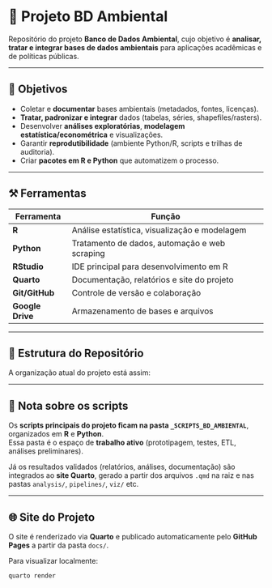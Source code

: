 # 📘 Projeto BD Ambiental

Repositório do projeto **Banco de Dados Ambiental**, cujo objetivo é **analisar, tratar e integrar bases de dados ambientais** para aplicações acadêmicas e de políticas públicas.

---

## 📌 Objetivos

* Coletar e **documentar** bases ambientais (metadados, fontes, licenças).
* **Tratar, padronizar e integrar** dados (tabelas, séries, shapefiles/rasters).
* Desenvolver **análises exploratórias**, **modelagem estatística/econométrica** e visualizações.
* Garantir **reprodutibilidade** (ambiente Python/R, scripts e trilhas de auditoria).
* Criar **pacotes em R e Python** que automatizem o processo.

---

## ⚒️ Ferramentas

| Ferramenta     | Função                                        |
|----------------|-----------------------------------------------|
| **R**          | Análise estatística, visualização e modelagem |
| **Python**     | Tratamento de dados, automação e web scraping |
| **RStudio**    | IDE principal para desenvolvimento em R       |
| **Quarto**     | Documentação, relatórios e site do projeto    |
| **Git/GitHub** | Controle de versão e colaboração              |
| **Google Drive** | Armazenamento de bases e arquivos           |

---

## 📂 Estrutura do Repositório

A organização atual do projeto está assim:



---

## 📌 Nota sobre os scripts

Os **scripts principais do projeto ficam na pasta `_SCRIPTS_BD_AMBIENTAL`**, organizados em **R** e **Python**.  
Essa pasta é o espaço de **trabalho ativo** (prototipagem, testes, ETL, análises preliminares).  

Já os resultados validados (relatórios, análises, documentação) são integrados ao **site Quarto**, gerado a partir dos arquivos `.qmd` na raiz e nas pastas `analysis/`, `pipelines/`, `viz/` etc.

---

## 🌐 Site do Projeto

O site é renderizado via **Quarto** e publicado automaticamente pelo **GitHub Pages** a partir da pasta `docs/`.  

Para visualizar localmente:

```bash
quarto render
